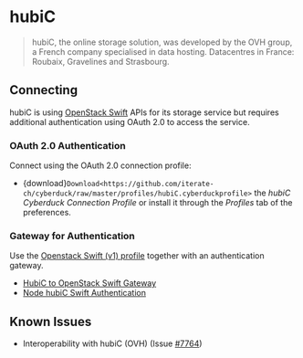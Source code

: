 hubiC
====

> hubiC, the online storage solution, was developed by the OVH group, a French company specialised in data hosting. Datacentres in France: Roubaix, Gravelines and Strasbourg.

## Connecting

hubiC is using [OpenStack Swift](index.md) APIs for its storage service but requires additional authentication using OAuth 2.0 to access the service.

### OAuth 2.0 Authentication

Connect using the OAuth 2.0 connection profile:

- {download}`Download<https://github.com/iterate-ch/cyberduck/raw/master/profiles/hubiC.cyberduckprofile>` the *hubiC Cyberduck Connection Profile* or install it through the *Profiles* tab of the preferences.

### Gateway for Authentication

Use the [Openstack Swift (v1) profile](index.md) together with an authentication gateway.

- [HubiC to OpenStack Swift Gateway](https://github.com/oderwat/hubic2swiftgate)
- [Node hubiC Swift Authentication](https://github.com/gierschv/node-hubic-swiftauth)

## Known Issues

- Interoperability with hubiC (OVH) (Issue [#7764](https://trac.cyberduck.io/ticket/7764))